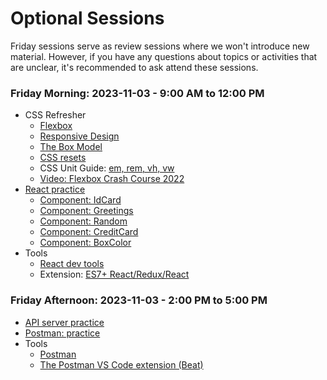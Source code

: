 # Optional Sessions

Friday sessions serve as review sessions where we won't introduce new material. However, if you have any questions about topics or activities that are unclear, it's recommended to ask attend these sessions.

### Friday Morning: 2023-11-03 - 9:00 AM to 12:00 PM

- CSS Refresher
  - [Flexbox](https://internetingishard.netlify.app/html-and-css/flexbox/)
  - [Responsive Design](https://internetingishard.netlify.app/html-and-css/responsive-design/)
  - [The Box Model](https://internetingishard.netlify.app/html-and-css/css-box-model/)
  - [CSS resets](https://necolas.github.io/normalize.css/)
  - CSS Unit Guide: [em, rem, vh, vw](https://www.freecodecamp.org/news/css-unit-guide/)
  - [Video: Flexbox Crash Course 2022 ](https://www.youtube.com/watch?v=3YW65K6LcIA)
- [React practice](../Project/activity2/README.md)
  - [Component: IdCard]
  - [Component: Greetings]
  - [Component: Random]
  - [Component: CreditCard]
  - [Component: BoxColor]
- Tools
  - [React dev tools]
  - Extension: [ES7+ React/Redux/React]

### Friday Afternoon: 2023-11-03 - 2:00 PM to 5:00 PM

- [API server practice](../Project/activity4/README.md)
- [Postman: practice]((../Project/activity4/README.md))
- Tools
  - [Postman]
  - [The Postman VS Code extension (Beat)]

<!-- Links -->

[ironhack-labs]:https://github.com/ironhack-labs/lab-react-training
[Component: IdCard]:https://github.com/ironhack-labs/lab-react-training#iteration-1--component-idcard
[Component: Greetings]:https://github.com/ironhack-labs/lab-react-training#iteration-2--component-greetings
[Component: Random]:https://github.com/ironhack-labs/lab-react-training#iteration-3--component-random
[Component: CreditCard]:https://github.com/ironhack-labs/lab-react-training#iteration-5--component-creditcard
[Component: BoxColor]:https://github.com/ironhack-labs/lab-react-training#iteration-4--component-boxcolor
[React dev tools]:https://react.dev/learn/react-developer-tools
[ES7+ React/Redux/React]:https://marketplace.visualstudio.com/items?itemName=dsznajder.es7-react-js-snippets
[The Postman VS Code extension (Beat)]:https://marketplace.visualstudio.com/items?itemName=Postman.postman-for-vscode
[Postman]:https://www.postman.com/
